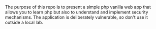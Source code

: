 The purpose of this repo is to present a simple php vanilla web app that allows you to learn php but also to understand and implement security mechanisms.
The application is deliberately vulnerable, so don't use it outside a local lab.
